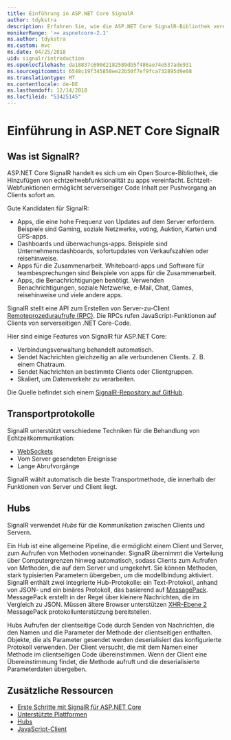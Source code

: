 ```yaml
---
title: Einführung in ASP.NET Core SignalR
author: tdykstra
description: Erfahren Sie, wie die ASP.NET Core SignalR-Bibliothek vereinfacht das Hinzufügen von Echtzeitfunktionalität für apps.
monikerRange: '>= aspnetcore-2.1'
ms.author: tdykstra
ms.custom: mvc
ms.date: 04/25/2018
uid: signalr/introduction
ms.openlocfilehash: da18837c690d2182589db5f486ae74e537ade931
ms.sourcegitcommit: 6548c19f345850ee22b50f7ef9fca732895d9e08
ms.translationtype: MT
ms.contentlocale: de-DE
ms.lasthandoff: 12/14/2018
ms.locfileid: "53425145"
---
```

# <a name="introduction-to-aspnet-core-signalr"></a>Einführung in ASP.NET Core SignalR

## <a name="what-is-signalr"></a>Was ist SignalR?

ASP.NET Core SignalR handelt es sich um ein Open Source-Bibliothek, die Hinzufügen von echtzeitwebfunktionalität zu apps vereinfacht. Echtzeit-Webfunktionen ermöglicht serverseitiger Code Inhalt per Pushvorgang an Clients sofort an.

Gute Kandidaten für SignalR:

* Apps, die eine hohe Frequenz von Updates auf dem Server erfordern. Beispiele sind Gaming, soziale Netzwerke, voting, Auktion, Karten und GPS-apps.
* Dashboards und überwachungs-apps. Beispiele sind Unternehmensdashboards, sofortupdates von Verkaufszahlen oder reisehinweise.
* Apps für die Zusammenarbeit. Whiteboard-apps und Software für teambesprechungen sind Beispiele von apps für die Zusammenarbeit.
* Apps, die Benachrichtigungen benötigt. Verwenden Benachrichtigungen, soziale Netzwerke, e-Mail, Chat, Games, reisehinweise und viele andere apps.

SignalR stellt eine API zum Erstellen von Server-zu-Client [Remoteprozeduraufrufe (RPC)](https://wikipedia.org/wiki/Remote_procedure_call). Die RPCs rufen JavaScript-Funktionen auf Clients von serverseitigen .NET Core-Code.

Hier sind einige Features von SignalR für ASP.NET Core:

* Verbindungsverwaltung behandelt automatisch.
* Sendet Nachrichten gleichzeitig an alle verbundenen Clients. Z. B. einem Chatraum.
* Sendet Nachrichten an bestimmte Clients oder Clientgruppen.
* Skaliert, um Datenverkehr zu verarbeiten.

Die Quelle befindet sich einem [SignalR-Repository auf GitHub](https://github.com/aspnet/AspNetCore/tree/master/src/SignalR).

## <a name="transports"></a>Transportprotokolle

SignalR unterstützt verschiedene Techniken für die Behandlung von Echtzeitkommunikation:

* [WebSockets](https://tools.ietf.org/html/rfc7118)
* Vom Server gesendeten Ereignisse
* Lange Abrufvorgänge

SignalR wählt automatisch die beste Transportmethode, die innerhalb der Funktionen von Server und Client liegt.

## <a name="hubs"></a>Hubs

SignalR verwendet *Hubs* für die Kommunikation zwischen Clients und Servern.

Ein Hub ist eine allgemeine Pipeline, die ermöglicht einem Client und Server, zum Aufrufen von Methoden voneinander. SignalR übernimmt die Verteilung über Computergrenzen hinweg automatisch, sodass Clients zum Aufrufen von Methoden, die auf dem Server und umgekehrt. Sie können Methoden, stark typisierten Parametern übergeben, um die modellbindung aktiviert. SignalR enthält zwei integrierte Hub-Protokolle: ein Text-Protokoll, anhand von JSON- und ein binäres Protokoll, das basierend auf [MessagePack](https://msgpack.org/).  MessagePack erstellt in der Regel über kleinere Nachrichten, die im Vergleich zu JSON. Müssen ältere Browser unterstützen [XHR-Ebene 2](https://caniuse.com/#feat=xhr2) MessagePack protokollunterstützung bereitstellen.

Hubs Aufrufen der clientseitige Code durch Senden von Nachrichten, die den Namen und die Parameter der Methode der clientseitigen enthalten. Objekte, die als Parameter gesendet werden deserialisiert das konfigurierte Protokoll verwenden. Der Client versucht, die mit dem Namen einer Methode im clientseitigen Code übereinstimmen. Wenn der Client eine Übereinstimmung findet, die Methode aufruft und die deserialisierte Parameterdaten übergeben.

## <a name="additional-resources"></a>Zusätzliche Ressourcen

* [Erste Schritte mit SignalR für ASP.NET Core](xref:tutorials/signalr)
* [Unterstützte Plattformen](xref:signalr/supported-platforms)
* [Hubs](xref:signalr/hubs)
* [JavaScript-Client](xref:signalr/javascript-client)
